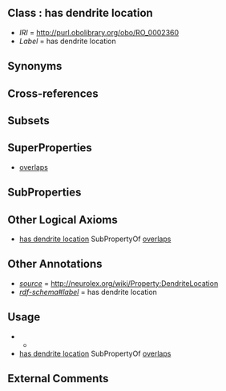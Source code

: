 
## Class : has dendrite location

 * *IRI* = http://purl.obolibrary.org/obo/RO_0002360
 * *Label* = has dendrite location

## Synonyms


## Cross-references


## Subsets


## SuperProperties

 * [overlaps](../../RO/31/RO_0002131.md)

## SubProperties


## Other Logical Axioms

 * [has dendrite location](../../RO/60/RO_0002360.md) SubPropertyOf [overlaps](../../RO/31/RO_0002131.md)

## Other Annotations

 * *[source](../../ce/source.md)* = http://neurolex.org/wiki/Property:DendriteLocation
 * *[rdf-schema#label](../../el/rdf-schema#label.md)* = has dendrite location

## Usage

 * -
 * [has dendrite location](../../RO/60/RO_0002360.md) SubPropertyOf [overlaps](../../RO/31/RO_0002131.md)

## External Comments

